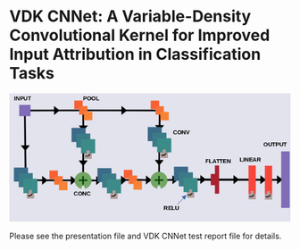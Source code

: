 # VDK CNNet: A Variable-Density Convolutional Kernel for Improved Input Attribution in Classification Tasks

![Model Arch](/arch1.png)


Please see the presentation file and VDK CNNet test report file for details.
